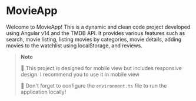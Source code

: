 # MovieApp

Welcome to MovieApp! This is a dynamic and clean code project developed using Angular v14 and the TMDB API. It provides various features such as search, movie listing, listing movies by categories, movie details, adding movies to the watchlist using localStorage, and reviews.
> **Note**
> 
> 📢 This project is designed for mobile view but includes responsive design. I recommend you to use it in mobile view
> 
> 📢 Don't forget to configure the `environment.ts` file to run the application locally!

